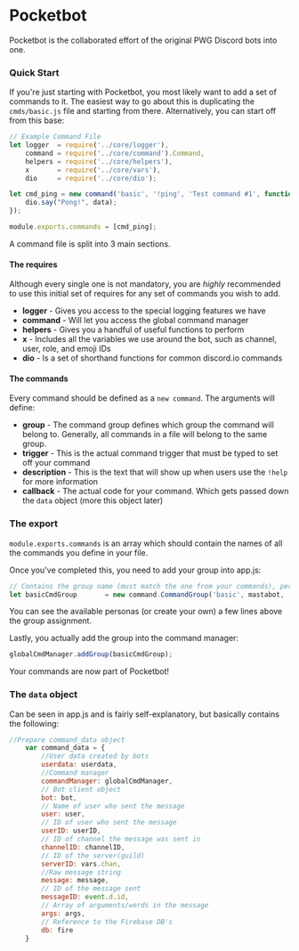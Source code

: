 # Pocketbot

Pocketbot is the collaborated effort of the original PWG Discord bots into one.


### Quick Start

If you're just starting with Pocketbot, you most likely want to add a set of commands to it. 
The easiest way to go about this is duplicating the `cmds/basic.js` file and starting from there. Alternatively, you can start off from this base:

```javascript
// Example Command File
let logger  = require('../core/logger'),
	command = require('../core/command').Command,
	helpers = require('../core/helpers'),
	x		= require('../core/vars'),
	dio 	= require('../core/dio');

let cmd_ping = new command('basic', '!ping', 'Test command #1', function(data){
	dio.say("Pong!", data);
});

module.exports.commands = [cmd_ping];
```

A command file is split into 3 main sections.

#### The requires

Although every single one is not mandatory, you are *highly* recommended to use this initial set of requires for any set of commands you wish to add.

- **logger**  - Gives you access to the special logging features we have
- **command** - Will let you access the global command manager
- **helpers** - Gives you a handful of useful functions to perform 
- **x**       - Includes all the variables we use around the bot, such as channel, user, role, and emoji IDs
- **dio**     - Is a set of shorthand functions for common discord.io commands


#### The commands

Every command should be defined as a `new command`. The arguments will define:

- **group** - The command group defines which group the command will belong to. Generally, all commands in a file will belong to the same group.
- **trigger** - This is the actual command trigger that must be typed to set off your command
- **description** - This is the text that will show up when users use the `!help` for more information
- **callback** - The actual code for your command. Which gets passed down the `data` object (more this object later)


### The export

`module.exports.commands` is an array which should contain the names of all the commands you define in your file.

Once you've completed this, you need to add your group into app.js:

```javascript
// Contains the group name (must match the one from your commands), persona, and help descriptor for group
let basicCmdGroup 		= new command.CommandGroup('basic', mastabot, 'Basic commands');
```

You can see the available personas (or create your own) a few lines above the group assignment.

Lastly, you actually add the group into the command manager:

```javascript
globalCmdManager.addGroup(basicCmdGroup);
```

Your commands are now part of Pocketbot!



### The `data` object

Can be seen in app.js and is fairly self-explanatory, but basically contains the following:

```javascript
//Prepare command_data object
	var command_data = {
		//User data created by bots
		userdata: userdata,
		//Command manager
		commandManager: globalCmdManager,
		// Bot client object
		bot: bot,
		// Name of user who sent the message
		user: user,
		// ID of user who sent the message
		userID: userID,
		// ID of channel the message was sent in
		channelID: channelID,
		// ID of the server(guild)
		serverID: vars.chan,
		//Raw message string
		message: message,
		// ID of the message sent
		messageID: event.d.id,
		// Array of arguments/words in the message
		args: args,
		// Reference to the Firebase DB's
		db: fire
	}
```
